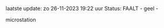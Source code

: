laatste update: 
zo 26-11-2023 19:22   uur 
Status: FAALT - geel - 
<div class="service Y">microstation</div>